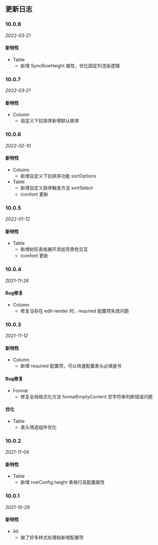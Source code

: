 ## 更新日志

### 10.0.8
*2022-03-21*
#### 新特性
- Table
    - 新增 SyncRowHeight 属性，优化固定列渲染逻辑

### 10.0.7
*2022-03-21*
#### 新特性
- Column
    - 自定义下拉排序新增默认排序

### 10.0.6
*2022-02-10*
#### 新特性
- Column
    - 新增自定义下拉排序功能 sortOptions
- Table
    - 新增自定义排序触发方法 sortSelect
    - iconfont 更新
### 10.0.5
*2022-01-12*
#### 新特性
- Table
    - 新增树形表格展开添加背景色交互
    - iconfont 更新

### 10.0.4
*2021-11-26*
#### Bug修复
- Column
    - 修复当存在 edit-render 时，required 配置项失效问题

### 10.0.3
*2021-11-12*
#### 新特性
- Column
    - 新增 required 配置项，可以快速配置表头必填星号
#### Bug修复
- Format
    - 修复全局格式化方法 formatEmptyContent 空字符串判断错误问题
#### 优化
- Table
    - 表头筛选组件优化


### 10.0.2
*2021-11-04*
#### 新特性
- Table
    - 新增 rowConfig.height 表格行高配置属性

### 10.0.1
*2021-10-28*
#### 新特性
- All
    - 做了好多样式处理和新增配置项